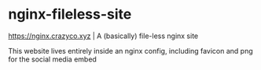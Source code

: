 # nginx-fileless-site
https://nginx.crazyco.xyz | A (basically) file-less nginx site

This website lives entirely inside an nginx config, including favicon and png for the social media embed
